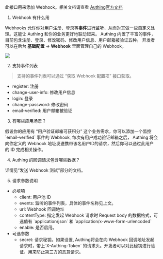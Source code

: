 此接口用来添加 Webhook。相关文档请查看 [Authing官方文档](https://learn.authing.cn/authing/advanced/use-webhook)
1. Webhook 有什么用

Webhooks 允许你对用户注册、登录等**事件**进行监听，从而对其做一些自定义处理。这能让 Authing 和你的业务更好地联动起来。
Authing 内置了丰富的事件，目前包含注册、登录、修改密码、修改用户信息、用户邮箱被验证五种。
开发者可以在后台 **基础配置** -> **Webhook** 里面管理自己的 Webhook。

![](http://lcjim-img.oss-cn-beijing.aliyuncs.com/2019-10-24-102435.png)

2. 支持事件列表

> 支持的事件列表可以通过 “获取 Webhook 配置项” 接口获取。

- register: 注册
- change-user-info: 修改用户信息
- login: 登录
- change-password: 修改密码
- email-verified: 用户邮箱被验证


3. 有哪些应用场景？

假设你的应用有 “用户验证邮箱可获积分” 这个业务需求，你可以添加一个监控 \`email-verified\` 事件的 Webhook, 每次有用户成功验证邮箱之后，
Authing 将会向你定义的 Webhook 地址发送携带该名用户ID的请求，然后你可以通过此用户的 ID 完成相关操作。

4. Authing 的回调请求包含哪些数据？

详情见“发送 Webhook 测试”部分的文档。

5. 请求参数说明
- 必填项
    - client: 用户池 ID
    - events: 监听的事件列表，具体的事件名称见上文。
    - url: Webhook 回调地址
    - contentType: 指定发起 Webhook 请求时 Request body 的数据格式，可选值有 \`application/json\` 和 \`application/x-www-form-urlencoded\`
    - enable: 是否启用。
- 可选参数
    - secret: 请求秘钥。如果设置, Authing将会在向 Webhook 回调地址发起请求时，带上\`X-Authing-Token\` 的请求头。开发者可以对此秘钥进行验证，用来防止第三方的恶意请求。
